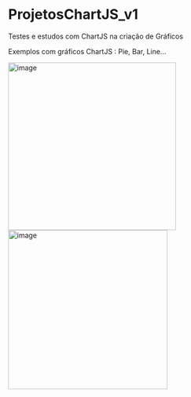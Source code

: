 # ProjetosChartJS_v1
 Testes e estudos com ChartJS na criação de Gráficos

 Exemplos com gráficos ChartJS : Pie, Bar, Line...
 
 <img width="341" alt="image" src="https://user-images.githubusercontent.com/72901445/142576172-f42a53fc-c57d-470d-85bc-4e39aae045c8.png"><img width="324" alt="image" src="https://user-images.githubusercontent.com/72901445/142576242-333d2700-a5a9-4dfd-ab70-33c3c46eedc6.png">

